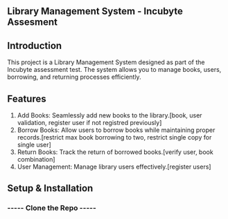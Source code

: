 ## Library Management System - Incubyte Assesment
## Introduction
This project is a Library Management System designed as part of the Incubyte assessment test. The system allows you to manage books, users, borrowing, and returning processes efficiently.

## Features
1. Add Books: Seamlessly add new books to the library.[book, user validation, register user if not registred previously]
2.	Borrow Books: Allow users to borrow books while maintaining proper records.[restrict max book borrowing to two, restrict single copy for single user]
3. Return Books: Track the return of borrowed books.[verify user, book combination]
4. User Management: Manage library users effectively.[register users]

## Setup & Installation
### ----- Clone the Repo -----
